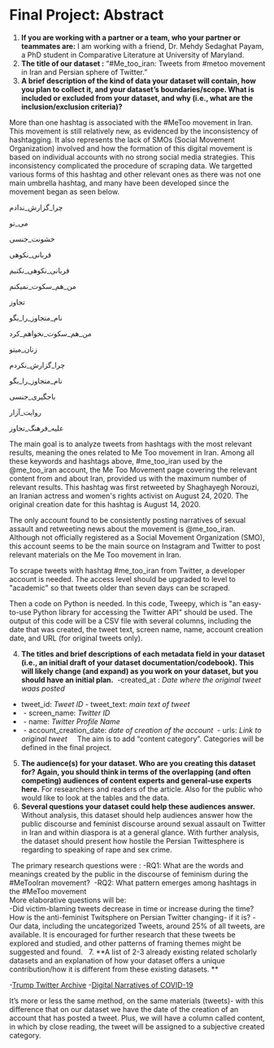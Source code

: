 # Final Project: Abstract
1. **If you are working with a partner or a team, who your partner or teammates are:**  I am working with a friend, Dr. Mehdy Sedaghat Payam, a PhD student in Comparative Literature at University of Maryland.
2. **The title of our dataset :** “#Me_too_iran: Tweets from #metoo movement in Iran and Persian sphere of Twitter.”
3. **A brief description of the kind of data your dataset will contain, how you plan to collect it, and your dataset’s boundaries/scope. What is included or excluded from your dataset, and why (i.e., what are the inclusion/exclusion criteria)?**

More than one hashtag is associated with the #MeToo movement in Iran. This movement is still relatively new, as evidenced by the inconsistency of hashtagging. It also represents the lack of SMOs (Social Movement Organization) involved and how the formation of this digital movement is based on individual accounts with no strong social media strategies. This inconsistency complicated the procedure of scraping data. We targetted various forms of this hashtag and other relevant ones as there was not one main umbrella hashtag, and many have been developed since the movement began as seen below. 


چرا_گزارش_ندادم

می_تو

خشونت_جنسی

قربانی_نکوهی

قربانی_نکوهی_نکنیم

من_هم_سکوت_نمیکنم

تجاوز

نام_متجاوز_را_بگو

من_هم_سکوت_نخواهم_کرد

زنان_میتو

چرا_گزارش_نکردم

نام_متجاوز_را_بگو

باجگیری_جنسی

روايت_آزار

علیه_فرهنگ_تجاوز



The main goal is to analyze tweets from hashtags with the most relevant results, meaning the ones related to Me Too movement in Iran. Among all these keywords and hashtags above, #me_too_iran used by the @me_too_iran account, the Me Too Movement page covering the relevant content from and about Iran, provided us with the maximum number of relevant results. This hashtag was first retweeted by Shaghayegh Norouzi, an Iranian actress and women's rights activist on August 24, 2020.   The original creation date for this hashtag is August 14, 2020. 


The only account found to be consistently posting narratives of sexual assault and retweeting news about the movement is @me_too_iran. Although not officially registered as a Social Movement Organization (SMO), this account seems to be the main source on Instagram and Twitter to post relevant materials on the Me Too movement in Iran.


To scrape tweets with hashtag #me_too_iran from Twitter, a developer account is needed. The access level should be upgraded to  level to "academic" so that tweets older than seven days can be scraped. 

 Then a code on Python is needed.  In this code,  Tweepy, which is "an easy-to-use Python library for accessing the Twitter API" should be used. The output of this code will be a CSV file with several columns, including the date that was created, the tweet text, screen name, name, account creation date, and URL (for original tweets only). 

4. **The titles and brief descriptions of each metadata field in your dataset (i.e., an initial draft of your dataset documentation/codebook). This will likely change (and expand) as you work on your dataset, but you should have an initial plan.** 
 -created_at : *Date where the original tweet waas posted* 
 - tweet_id: *Tweet ID* - tweet_text: *main text of tweet*
 -  - screen_name: *Twitter ID* 
 -  - name: *Twitter Profile Name* 
 -  - account_creation_date: *date of creation of the account*
  - urls: *Link to original tweet*
   
   The aim is to add “content category”. Categories will be defined in the final project.
5. **The audience(s) for your dataset. Who are you creating this dataset for? Again, you should think in terms of the overlapping (and often competing) audiences of content experts and general-use experts here.** For researchers and readers of the article. Also for the public who would like to look at the tables and the data.
6. **Several questions your dataset could help these audiences answer.**  Without analysis, this dataset should help audiences answer how the public discourse and feminist discourse around sexual assault on Twitter in Iran and within diaspora is at a general glance. With further analysis, the dataset should present how hostile the Persian Twittesphere is regarding to speaking of rape and sex crime. 

 The primary research questions were :
-RQ1: What are the words and meanings created by the public in the discourse of feminism during the #MeTooIran movement?  
-RQ2: What pattern emerges among hashtags in the #MeToo movement
         
  More elaborative questions will be:      
 -Did victim-blaming tweets decrease in time or increase during the time?
How is the anti-feminist Twitsphere on Persian Twitter changing- if it is?
-Our data, including the uncategorized Tweets, around 25% of all tweets, are available. It is encouraged for further research that these tweets be explored and studied, and other patterns of framing themes might be suggested and found.
 
7. **A list of 2-3 already existing related scholarly datasets and an explanation of how your dataset offers a unique contribution/how it is different from these existing datasets. ** 

-[Trump Twitter Archive]([https://www.thetrumparchive.com/])
-[Digital Narratives of COVID-19]( [https://covid.dh.miami.edu/get/])

It’s more or less the same method, on the same materials (tweets)- with this difference that on our dataset we have the date of the creation of an account that has posted a tweet. Plus, we will have a column called content, in which by close reading, the tweet will be assigned to a subjective created category.
